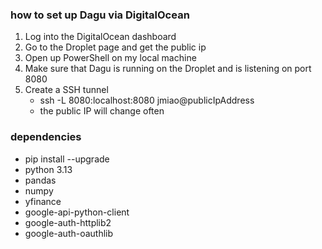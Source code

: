 ### how to set up Dagu via DigitalOcean

1. Log into the DigitalOcean dashboard
2. Go to the Droplet page and get the public ip
3. Open up PowerShell on my local machine
4. Make sure that Dagu is running on the Droplet and is listening on port 8080
5. Create a SSH tunnel
   - ssh -L 8080:localhost:8080 jmiao@publicIpAddress
   - the public IP will change often

### dependencies
- pip install --upgrade 
- python 3.13
- pandas
- numpy
- yfinance
- google-api-python-client 
- google-auth-httplib2 
- google-auth-oauthlib